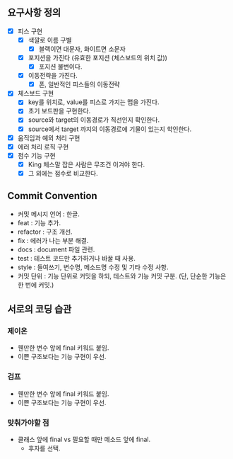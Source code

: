## 요구사항 정의

- [x] 피스 구현
    - [x] 색깔로 이름 구별
        - [x] 블랙이면 대문자, 화이트면 소문자
    - [x] 포지션을 가진다 (유효한 포지션 (체스보드의 위치 값))
        - [x] 포지션 불변이다.
    - [x] 이동전략을 가진다.
        - [x] 폰, 일반적인 피스들의 이동전략
- [x] 체스보드 구현
    - [x] key를 위치로, value를 피스로 가지는 맵을 가진다.
    - [x] 초기 보드판을 구현한다.
    - [x] source와 target의 이동경로가 직선인지 확인한다.
    - [x] source에서 target 까지의 이동경로에 기물이 있는지 학인한다. 
- [x] 움직임과 예외 처리 구현
- [x] 에러 처리 로직 구현  
- [x] 점수 기능 구현
    - [x] King 체스말 잡은 사람은 무조건 이겨야 한다.
    - [x] 그 외에는 점수로 비교한다.

## Commit Convention

- 커밋 메시지 언어 : 한글.
- feat : 기능 추가.
- refactor : 구조 개선.
- fix : 에러가 나는 부분 해결.
- docs : document 파일 관련.
- test : 테스트 코드만 추가하거나 바꿀 때 사용.
- style : 들여쓰기, 변수명, 메소드명 수정 및 기타 수정 사항.
- 커밋 단위 : 기능 단위로 커밋을 하되, 테스트와 기능 커밋 구분.
  (단, 단순한 기능은 한 번에 커밋.)

## 서로의 코딩 습관

### 제이온

- 웬만한 변수 앞에 final 키워드 붙임.
- 이쁜 구조보다는 기능 구현이 우선.

### 검프

- 웬만한 변수 앞에 final 키워드 붙임.
- 이쁜 구조보다는 기능 구현이 우선.

### 맞춰가야할 점

- 클래스 앞에 final vs 필요할 때만 메소드 앞에 final.
    - 후자를 선택.